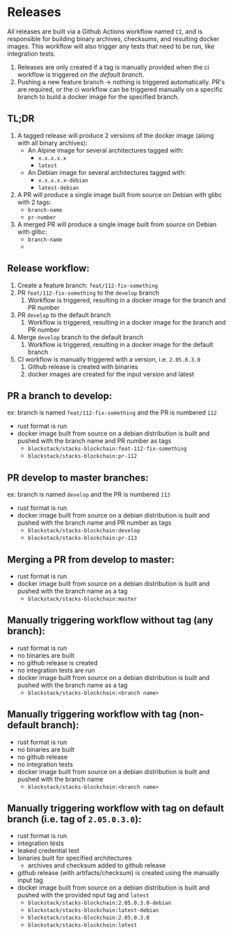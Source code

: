 # Releases

All releases are built via a Github Actions workflow named `CI`, and is responsible for building binary archives, checksums, and resulting docker images.
This workflow will also trigger any tests that need to be run, like integration tests.

1. Releases are only created if a tag is manually provided when the ci workflow is triggered _on the default branch_.
2. Pushing a new feature branch -> nothing is triggered automatically. PR's are required, or the ci workflow can be triggered manually on a specific branch to build a docker image for the specified branch.

## TL;DR

1. A tagged release will produce 2 versions of the docker image (along with all binary archives):
   - An Alpine image for several architectures tagged with:
     - `x.x.x.x.x`
     - `latest`
   - An Debian image for several architectures tagged with:
     - `x.x.x.x.x-debian`
     - `latest-debian`
2. A PR will produce a single image built from source on Debian with glibc with 2 tags:
   - `branch-name`
   - `pr-number`
3. A merged PR will produce a single image built from source on Debian with glibc:
   - `branch-name`
   -

## Release workflow:

1. Create a feature branch: `feat/112-fix-something`
2. PR `feat/112-fix-something` to the `develop` branch
   1. Workflow is triggered, resulting in a docker image for the branch and PR number
3. PR `develop` to the default branch
   1. Workflow is triggered, resulting in a docker image for the branch and PR number
4. Merge `develop` branch to the default branch
   1. Workflow is triggered, resulting in a docker image for the default branch
5. CI workflow is manually triggered with a version, i.e. `2.05.0.3.0`
   1. Github release is created with binaries
   2. docker images are created for the input version and latest

## PR a branch to develop:

ex: branch is named `feat/112-fix-something` and the PR is numbered `112`

- rust format is run
- docker image built from source on a debian distribution is built and pushed with the branch name and PR number as tags
  - `blockstack/stacks-blockchain:feat-112-fix-something`
  - `blockstack/stacks-blockchain:pr-112`

## PR develop to master branches:

ex: branch is named `develop` and the PR is numbered `113`

- rust format is run
- docker image built from source on a debian distribution is built and pushed with the branch name and PR number as tags
  - `blockstack/stacks-blockchain:develop`
  - `blockstack/stacks-blockchain:pr-113`

## Merging a PR from develop to master:

- rust format is run
- docker image built from source on a debian distribution is built and pushed with the branch name as a tag
  - `blockstack/stacks-blockchain:master`

## Manually triggering workflow without tag (any branch):

- rust format is run
- no binaries are built
- no github release is created
- no integration tests are run
- docker image built from source on a debian distribution is built and pushed with the branch name as a tag
  - `blockstack/stacks-blockchain:<branch name>`

## Manually triggering workflow with tag (non-default branch):

- rust format is run
- no binaries are built
- no github release
- no integration tests
- docker image built from source on a debian distribution is built and pushed with the branch name
  - `blockstack/stacks-blockchain:<branch name>`

## Manually triggering workflow with tag on default branch (i.e. tag of `2.05.0.3.0`):

- rust format is run
- integration tests
- leaked credential test
- binaries built for specified architectures
  - archives and checksum added to github release
- github release (with artifacts/checksum) is created using the manually input tag
- docker image built from source on a debian distribution is built and pushed with the provided nput tag and `latest`
  - `blockstack/stacks-blockchain:2.05.0.3.0-debian`
  - `blockstack/stacks-blockchain:latest-debian`
  - `blockstack/stacks-blockchain:2.05.0.3.0`
  - `blockstack/stacks-blockchain:latest`
